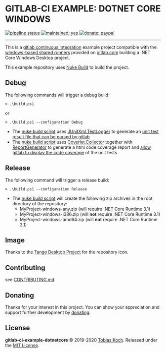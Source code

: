 # GITLAB-CI EXAMPLE: DOTNET CORE WINDOWS

[![pipeline status](https://gitlab.com/tobiaskoch/gitlab-ci-example-dotnetcore-windows/badges/master/pipeline.svg)](https://gitlab.com/tobiaskoch/gitlab-ci-example-dotnetcore/commits/master)
[![maintained: yes](https://tobiaskoch.gitlab.io/badges/maintained-yes.svg)](https://gitlab.com/tobiaskoch/gitlab-ci-example-dotnetcore-windows/commits/master)
[![donate: paypal](https://tobiaskoch.gitlab.io/badges/donate-paypal.svg)](https://www.tk-software.de/donate)

---
This is a [gitlab continuous integration](https://about.gitlab.com/features/gitlab-ci-cd/) example project compatible with the [windows-based shared runners](https://about.gitlab.com/blog/2020/01/21/windows-shared-runner-beta/) provided on
[gitlab.com](https://gitlab.com) building a .NET Core Windows Desktop project.

This example repository uses [Nuke Build](https://nuke.build/) to build the project.

## Debug
The following commands will trigger a debug build:

    > .\build.ps1

or

    > .\build.ps1 --configuration Debug

- The [nuke build script](https://gitlab.com/tobiaskoch/gitlab-ci-example-dotnetcore-windows/-/blob/master/build/BuildTargets.cs) uses [JUnitXml.TestLogger](https://www.nuget.org/packages/JunitXml.TestLogger/) to generate an [unit test result file that can be parsed by gitlab](https://docs.gitlab.com/ee/ci/junit_test_reports.html)
- The [nuke build script](https://gitlab.com/tobiaskoch/gitlab-ci-example-dotnetcore-windows/-/blob/master/build/BuildTargets.cs) uses [Coverlet.Collector](https://www.nuget.org/packages/coverlet.collector/) together with [ReportGenerator](https://www.nuget.org/packages/ReportGenerator/) to generate a html code coverage report and [allow gitlab to display the code coverage](https://docs.gitlab.com/ee/user/project/pipelines/settings.html#test-coverage-parsing) of the unit tests

## Release
The following command will trigger a release build:

    > .\build.ps1 --configuration Release

- The [nuke build script](https://gitlab.com/tobiaskoch/gitlab-ci-example-dotnetcore-windows/-/blob/master/build/BuildTargets.cs) will create the following zip archives in the root directory of the repository:
  - MyProject-windows-any.zip (will require .NET Core Runtime 3.1)
  - MyProject-windows-i386.zip (will **not** require .NET Core Runtime 3.1)
  - MyProject-windows-amd64.zip (will **not** require .NET Core Runtime 3.1)

## Image
Thanks to the [Tango Desktop Project](http://tango.freedesktop.org) for the repository icon.

## Contributing
see [CONTRIBUTING.md](https://gitlab.com/tobiaskoch/gitlab-ci-example-dotnetcore-windows/blob/master/CONTRIBUTING.md)

## Donating
Thanks for your interest in this project. You can show your appreciation and support further development by [donating](https://www.tk-software.de/donate).

## License
**gitlab-ci-example-dotnetcore** © 2019-2020  [Tobias Koch](https://www.tk-software.de). Released under the [MIT License](https://gitlab.com/tobiaskoch/gitlab-ci-example-dotnetcore-windows/blob/master/LICENSE.md).